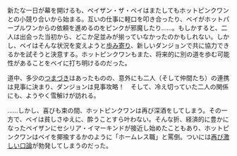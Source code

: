 <!-- title: 二歩進んで、一杯で崖っぷち逆戻り！？ -->
<!-- relationship: It's Complicated -->

新たな一日が幕を開けるも、ペイザン・ザ・ベイはまたしてもホットピンクワンとの小競り合いから始まる。互いの仕事に軽口を叩き合ったり、ベイがホットパープルワンからの依頼を進めるのをピンクが邪魔したり……。もしかすると、二人は出会った当初から、どこか足並みが揃っていなかったのかもしれない。しかし、ベイはそんな状況を変えようと[歩み寄り](https://youtu.be/Tiq2wmF-NfQ?t=3779)、新しいダンジョンで共に協力できるかを試そうと決意する。ホットピンクワンもまた、将来的に別の道を歩む可能性があることをベイに打ち明けるのだった。

道中、多少の[つまづき](https://youtu.be/Tiq2wmF-NfQ?t=5125)はあったものの、意外にも二人（そして仲間たち）の連携は見事に決まり、ダンジョンは見事攻略！　そして、冷え切っていた二人の関係にも、ようやく雪解けが訪れる。

……しかし、喜びも束の間、ホットピンクワンは再び深酒をしてしまう。その一方で、ベイは貧しさゆえに、酔うことすら叶わない。そんな折、経済的に豊かになったペイザンにセシリア・イマーキンドが接近し始めたこともあり、ホットピンクワンはベイを揶揄するかのように「ホームレス職」と罵倒。ついには[再び激しい口論](https://youtu.be/Tiq2wmF-NfQ?t=10523)が勃発してしまうのだった。